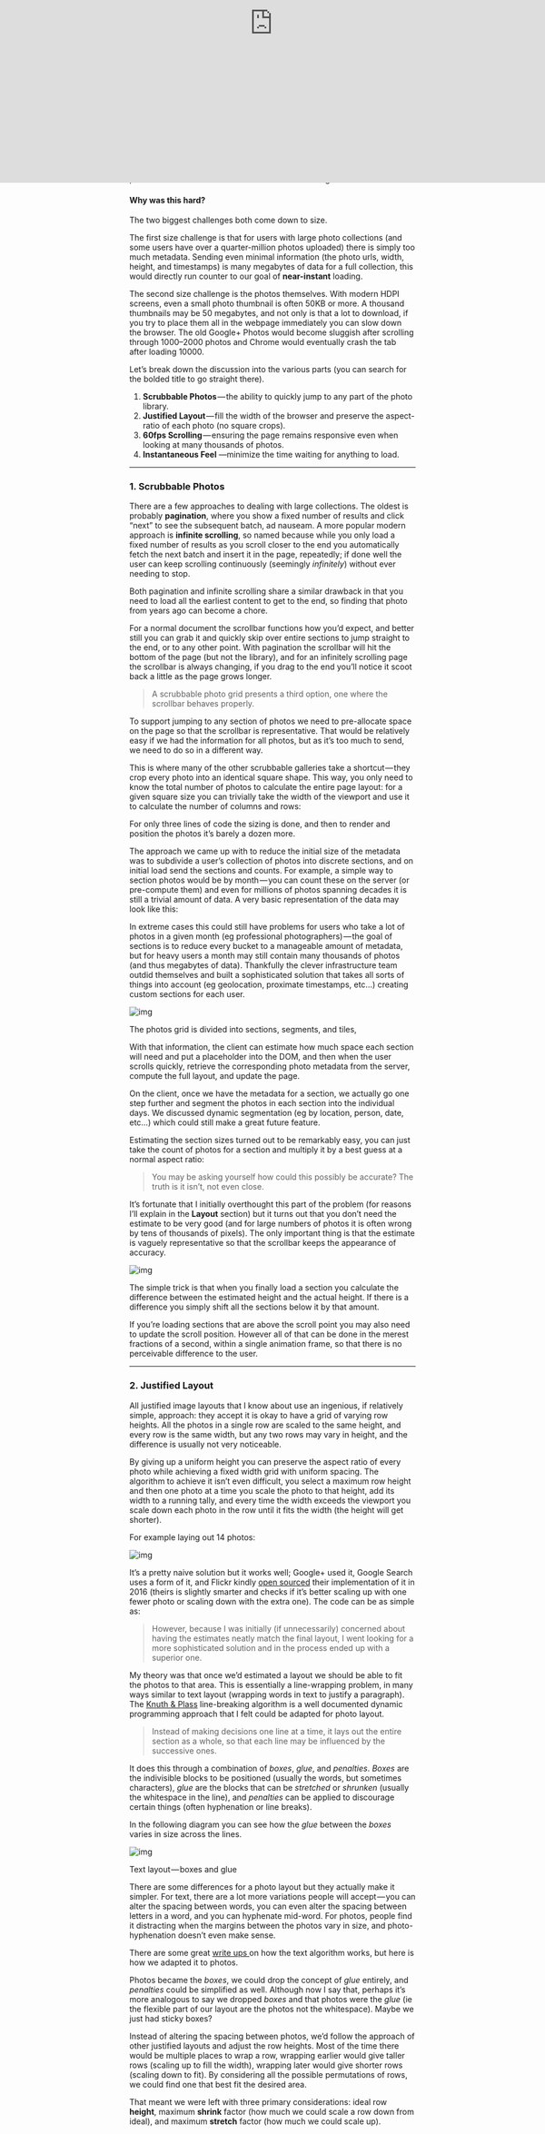 # Building the Google Photos Web UI

A peek under the hood

---

Antin Harasymiv

Jul 11, 2018



A few years ago I had the privilege of being an engineer on the [Google Photos](https://photos.google.com/)team and part of the initial [launch](https://googleblog.blogspot.com/2015/05/picture-this-fresh-approach-to-photos.html) in 2015. A lot of people contributed to the product — designers, product managers, researchers, and countless engineers (across Android, iOS, Web, and the server) to name just some of the major roles. My responsibility was the web UI, and more specifically the photo grid.

We wanted to try something ambitious and simultaneously support a full-width (**justified**) layout, preserve the **aspect–ratio** of each photo, be **scrubbable** (ie let you jump to any section of your archive), handle **hundreds-of-thousands** of photos, scroll at **60fps**, and load near **instantly**.

At the time no other photo gallery supported all of this, and to the best of my knowledge they still don’t. While many other galleries now support some of these features they usually square crop each photo to make the layout work.

Here is a technical write up about how we solved those challenges, and a peek under the hood of how the web version of Google Photos works.

#### Why was this hard?

The two biggest challenges both come down to size.

The first size challenge is that for users with large photo collections (and some users have over a quarter-million photos uploaded) there is simply too much metadata. Sending even minimal information (the photo urls, width, height, and timestamps) is many megabytes of data for a full collection, this would directly run counter to our goal of **near-instant** loading.

The second size challenge is the photos themselves. With modern HDPI screens, even a small photo thumbnail is often 50KB or more. A thousand thumbnails may be 50 megabytes, and not only is that a lot to download, if you try to place them all in the webpage immediately you can slow down the browser. The old Google+ Photos would become sluggish after scrolling through 1000–2000 photos and Chrome would eventually crash the tab after loading 10000.

Let’s break down the discussion into the various parts (you can search for the bolded title to go straight there).

1. **Scrubbable Photos** — the ability to quickly jump to any part of the photo library.
2. **Justified Layout** — fill the width of the browser and preserve the aspect-ratio of each photo (no square crops).
3. **60fps Scrolling** — ensuring the page remains responsive even when looking at many thousands of photos.
4. **Instantaneous Feel** —minimize the time waiting for anything to load.

------

### 1. Scrubbable Photos

There are a few approaches to dealing with large collections. The oldest is probably **pagination**, where you show a fixed number of results and click “next” to see the subsequent batch, ad nauseam. A more popular modern approach is **infinite scrolling**, so named because while you only load a fixed number of results as you scroll closer to the end you automatically fetch the next batch and insert it in the page, repeatedly; if done well the user can keep scrolling continuously (seemingly *infinitely*) without ever needing to stop.

Both pagination and infinite scrolling share a similar drawback in that you need to load all the earliest content to get to the end, so finding that photo from years ago can become a chore.

For a normal document the scrollbar functions how you’d expect, and better still you can grab it and quickly skip over entire sections to jump straight to the end, or to any other point. With pagination the scrollbar will hit the bottom of the page (but not the library), and for an infinitely scrolling page the scrollbar is always changing, if you drag to the end you’ll notice it scoot back a little as the page grows longer.

> A scrubbable photo grid presents a third option, one where the scrollbar behaves properly.

To support jumping to any section of photos we need to pre-allocate space on the page so that the scrollbar is representative. That would be relatively easy if we had the information for all photos, but as it’s too much to send, we need to do so in a different way.

This is where many of the other scrubbable galleries take a shortcut — they crop every photo into an identical square shape. This way, you only need to know the total number of photos to calculate the entire page layout: for a given square size you can trivially take the width of the viewport and use it to calculate the number of columns and rows:



<iframe width="700" height="250" data-src="/media/209260aa20e6246ac832e31ff4311568?postId=45b714dfbed1" data-media-id="209260aa20e6246ac832e31ff4311568" data-thumbnail="https://i.embed.ly/1/image?url=https%3A%2F%2Favatars1.githubusercontent.com%2Fu%2F7492189%3Fs%3D400%26v%3D4&amp;key=a19fcc184b9711e1b4764040d3dc5c07" class="progressiveMedia-iframe js-progressiveMedia-iframe" allowfullscreen="" frameborder="0" src="https://medium.com/media/209260aa20e6246ac832e31ff4311568?postId=45b714dfbed1" style="display: block; position: absolute; margin: auto; max-width: 100%; box-sizing: border-box; transform: translateZ(0px); top: 0px; left: 0px; width: 700px; height: 105px;"></iframe>

For only three lines of code the sizing is done, and then to render and position the photos it’s barely a dozen more.

The approach we came up with to reduce the initial size of the metadata was to subdivide a user’s collection of photos into discrete sections, and on initial load send the sections and counts. For example, a simple way to section photos would be by month — you can count these on the server (or pre-compute them) and even for millions of photos spanning decades it is still a trivial amount of data. A very basic representation of the data may look like this:



<iframe width="700" height="250" data-src="/media/eaf45b75199f4765c60a5958d752df92?postId=45b714dfbed1" data-media-id="eaf45b75199f4765c60a5958d752df92" data-thumbnail="https://i.embed.ly/1/image?url=https%3A%2F%2Favatars1.githubusercontent.com%2Fu%2F7492189%3Fs%3D400%26v%3D4&amp;key=a19fcc184b9711e1b4764040d3dc5c07" class="progressiveMedia-iframe js-progressiveMedia-iframe" allowfullscreen="" frameborder="0" src="https://medium.com/media/eaf45b75199f4765c60a5958d752df92?postId=45b714dfbed1" style="display: block; position: absolute; margin: auto; max-width: 100%; box-sizing: border-box; transform: translateZ(0px); top: 0px; left: 0px; width: 700px; height: 236.984px;"></iframe>

In extreme cases this could still have problems for users who take a lot of photos in a given month (eg professional photographers) — the goal of sections is to reduce every bucket to a manageable amount of metadata, but for heavy users a month may still contain many thousands of photos (and thus megabytes of data). Thankfully the clever infrastructure team outdid themselves and built a sophisticated solution that takes all sorts of things into account (eg geolocation, proximate timestamps, etc…) creating custom sections for each user.



![img](https://cdn-images-1.medium.com/max/600/1*sB87boWM7XYi7gftNNRRDg.png)

The photos grid is divided into sections, segments, and tiles,

With that information, the client can estimate how much space each section will need and put a placeholder into the DOM, and then when the user scrolls quickly, retrieve the corresponding photo metadata from the server, compute the full layout, and update the page.

On the client, once we have the metadata for a section, we actually go one step further and segment the photos in each section into the individual days. We discussed dynamic segmentation (eg by location, person, date, etc…) which could still make a great future feature.

Estimating the section sizes turned out to be remarkably easy, you can just take the count of photos for a section and multiply it by a best guess at a normal aspect ratio:



<iframe width="700" height="250" data-src="/media/f087e16c4df4bffcc6bf71ba6d002527?postId=45b714dfbed1" data-media-id="f087e16c4df4bffcc6bf71ba6d002527" data-thumbnail="https://i.embed.ly/1/image?url=https%3A%2F%2Favatars1.githubusercontent.com%2Fu%2F7492189%3Fs%3D400%26v%3D4&amp;key=a19fcc184b9711e1b4764040d3dc5c07" class="progressiveMedia-iframe js-progressiveMedia-iframe" allowfullscreen="" frameborder="0" src="https://medium.com/media/f087e16c4df4bffcc6bf71ba6d002527?postId=45b714dfbed1" style="display: block; position: absolute; margin: auto; max-width: 100%; box-sizing: border-box; transform: translateZ(0px); top: 0px; left: 0px; width: 700px; height: 171px;"></iframe>

> You may be asking yourself how could this possibly be accurate? The truth is it isn’t, not even close.

It’s fortunate that I initially overthought this part of the problem (for reasons I’ll explain in the **Layout** section) but it turns out that you don’t need the estimate to be very good (and for large numbers of photos it is often wrong by tens of thousands of pixels). The only important thing is that the estimate is vaguely representative so that the scrollbar keeps the appearance of accuracy.



![img](https://cdn-images-1.medium.com/max/600/1*kOs6DlMR_0vcaSLlmnpVlw.gif)

The simple trick is that when you finally load a section you calculate the difference between the estimated height and the actual height. If there is a difference you simply shift all the sections below it by that amount.

If you’re loading sections that are above the scroll point you may also need to update the scroll position. However all of that can be done in the merest fractions of a second, within a single animation frame, so that there is no perceivable difference to the user.

------

### 2. Justified Layout

All justified image layouts that I know about use an ingenious, if relatively simple, approach: they accept it is okay to have a grid of varying row heights. All the photos in a single row are scaled to the same height, and every row is the same width, but any two rows may vary in height, and the difference is usually not very noticeable.

By giving up a uniform height you can preserve the aspect ratio of every photo while achieving a fixed width grid with uniform spacing. The algorithm to achieve it isn’t even difficult, you select a maximum row height and then one photo at a time you scale the photo to that height, add its width to a running tally, and every time the width exceeds the viewport you scale down each photo in the row until it fits the width (the height will get shorter).

For example laying out 14 photos:



![img](https://cdn-images-1.medium.com/max/800/1*_IkolRdIGAh3jqoYH6ZiqA.png)

It’s a pretty naive solution but it works well; Google+ used it, Google Search uses a form of it, and Flickr kindly [open sourced](http://code.flickr.net/2016/04/05/our-justified-layout-goes-open-source/) their implementation of it in 2016 (theirs is slightly smarter and checks if it’s better scaling up with one fewer photo or scaling down with the extra one). The code can be as simple as:



<iframe width="700" height="250" data-src="/media/c9b7f5b296d0c2647857acba07cf152d?postId=45b714dfbed1" data-media-id="c9b7f5b296d0c2647857acba07cf152d" data-thumbnail="https://i.embed.ly/1/image?url=https%3A%2F%2Favatars1.githubusercontent.com%2Fu%2F7492189%3Fs%3D400%26v%3D4&amp;key=a19fcc184b9711e1b4764040d3dc5c07" class="progressiveMedia-iframe js-progressiveMedia-iframe" allowfullscreen="" frameborder="0" src="https://medium.com/media/c9b7f5b296d0c2647857acba07cf152d?postId=45b714dfbed1" style="display: block; position: absolute; margin: auto; max-width: 100%; box-sizing: border-box; transform: translateZ(0px); top: 0px; left: 0px; width: 700px; height: 303px;"></iframe>

> However, because I was initially (if unnecessarily) concerned about having the estimates neatly match the final layout, I went looking for a more sophisticated solution and in the process ended up with a superior one.

My theory was that once we’d estimated a layout we should be able to fit the photos to that area. This is essentially a line-wrapping problem, in many ways similar to text layout (wrapping words in text to justify a paragraph). The [Knuth & Plass](https://en.wikipedia.org/wiki/Line_wrap_and_word_wrap) line-breaking algorithm is a well documented dynamic programming approach that I felt could be adapted for photo layout.

> Instead of making decisions one line at a time, it lays out the entire section as a whole, so that each line may be influenced by the successive ones.

It does this through a combination of *boxes*, *glue*, and *penalties*. *Boxes* are the indivisible blocks to be positioned (usually the words, but sometimes characters), *glue* are the blocks that can be *stretched* or *shrunken* (usually the whitespace in the line), and *penalties* can be applied to discourage certain things (often hyphenation or line breaks).

In the following diagram you can see how the *glue* between the *boxes* varies in size across the lines.



![img](https://cdn-images-1.medium.com/max/1000/1*bTik3yCnfjzSGEOl3XNSxw.png)

Text layout — boxes and glue

There are some differences for a photo layout but they actually make it simpler. For text, there are a lot more variations people will accept — you can alter the spacing between words, you can even alter the spacing between letters in a word, and you can hyphenate mid-word. For photos, people find it distracting when the margins between the photos vary in size, and photo-hyphenation doesn’t even make sense.

There are some great [write ups ](http://defoe.sourceforge.net/folio/knuth-plass.html)on how the text algorithm works, but here is how we adapted it to photos.

Photos became the *boxes*, we could drop the concept of *glue* entirely, and *penalties* could be simplified as well. Although now I say that, perhaps it’s more analogous to say we dropped *boxes* and that photos were the *glue* (ie the flexible part of our layout are the photos not the whitespace). Maybe we just had sticky boxes?

Instead of altering the spacing between photos, we’d follow the approach of other justified layouts and adjust the row heights. Most of the time there would be multiple places to wrap a row, wrapping earlier would give taller rows (scaling up to fill the width), wrapping later would give shorter rows (scaling down to fit). By considering all the possible permutations of rows, we could find one that best fit the desired area.

That meant we were left with three primary considerations: ideal row **height**, maximum **shrink** factor (how much we could scale a row down from ideal), and maximum **stretch** factor (how much we could scale up).

The algorithm works by checking every photo one at a time, looking for permissible row breaks — ie a group of photos that when scaled to fit the width will have a height that falls within the accepted range (maxShrink ≤ height ≤ maxStretch). Every time it finds a permissible break it adds it to the list of possibilities, and looks for permissible breaks from there and so on until it has considered every photo and every possible set of rows.

For example, with those 14 photos, an acceptable row may have been after 3 *or* 4 photos, and if we broke at 3 there would be an acceptable break at 6 *or* 7, although if we broke at 4 there would be acceptable breaks at 7 *or* 8. These represent multiple completely different, yet all valid, layouts for the grid.



![img](https://cdn-images-1.medium.com/max/800/1*iUZK1_GhGSKV2kkCVKg2-Q.png)

Possible photos to wrap (break) on

The final piece is to calculate a *badness* score for each row. That is, how non-ideal it is. A row that is the target height has badness score of 0, and the more a row has to shrink or stretch then the higher the badness score will be. The final *cost* of each row (this will make sense in a moment) is calculated using *demerits*, which are often the cube or square of the badness plus some penalties (eg for line breaks). There are many articles on how best to calculate badness and demerits, in our case we use a power of the ratio of each row against the max stretch/shrink size (the power more heavily penalizes rows that are a long way from ideal).

Having run the algorithm we end up with a graph of nodes, where each node represents a possible photo to break on, and each edge represents a row (there may be multiple edges for any given node, signifying that there may be multiple break points when starting from any photo). For each of these edges we can assign a cost (the demerit value).

As an example, for our 14 photos, a target row height (180px), and a given viewport (1120px), it found 19 possible row arrangements (edges), leading to 12 unique grid permutations (or paths through the graph). Displayed below is each unique row, and the possible rows it can connect to. The blue route is the *least bad* (dare I say *best*?) one. If you follow the lines you’ll see that each combination constructs a full grid containing every photo — no two rows are the same, and no two grids the same.



![img](https://cdn-images-1.medium.com/max/1000/1*XT4UaQufiMMvLqIFJvq2Sw.jpeg)

Unique row and grid combinations for 14 photos

Finding the optimum photo grid (ie the one with the lowest combined set of bad rows) is as simple as calculating the shortest path through the graph.

Luckily for us, the graph we produce is what’s known as a [Directed Acyclic Graph](https://en.wikipedia.org/wiki/Directed_acyclic_graph) (DAG), which is one where there are no loops and you can only go one way (ie you can’t repeat nodes/photos). This means that calculating the shortest path can be done in linear time (which is computer speak for *quickly*). Better still, we can actually calculate the shortest path while we are producing the graph.

To calculate the *length* of the path we simply add up the cost we assigned to each row, and every time we find a new edge that connects to a node, check if this makes a shorter path for that node back to the start — if so remember it.

Here is an illustration of what the computer “sees” as it looks through those 14 photos — the top line shows what photos it is currently looking at (the starting and ending photo for a row), the graph below shows what break points it has discovered, and which edges connect, and at every point it will highlight in pink the currently shortest path for each node. This is actually just another representation of the picture graph shown above — each of the edges between the boxes corresponds to one of those unique rows.

Starting from the first photo it finds an acceptable break point at index 2, with a cost of 114. It then finds another acceptable break point at index 3 with a much higher cost of 9483. It now needs to check those two new indexes (2 and 3) for where they could break. From 2 it finds 5 and 6, and at this point the shortest path for 6 is back via 2 (114 + 1442 = 1556) so it marks it. When photo 3 finds a path to 6 we check the cost again, but because it was so expensive to get to 3 initially, the total cost (9483 + 1007 = 10490) means that 6 keeps its allegiance to 2. Towards the end of the animation you can see that the first path to 11 was non-ideal and switches when node 8 is considered.



![img](https://cdn-images-1.medium.com/max/800/1*lcldpRyTUaQmKXuVMYZU-Q.gif)

Finding the optimum row combination for 14 photos

We keep doing this through the entire set of photos until we get to the very last photo (index 13). At that point the shortest path (and best layout) can be found by following the shortest route we marked along the way (and colored in blue in the animation).

Here is a comparison of what the naive algorithm produced (on the left), and the one that the line-wrap algorithm achieved (on the right). For both they were given a target height of 180px. You can see two interesting things, one is that the naive layout always goes under, and the other is that the line-wrap one was just as happy to go over – however the line-wrap algorithm produced a grid that was much closer to the target height.



![img](https://cdn-images-1.medium.com/max/1000/1*Wq_n1gOkjsWE9DS8_o1Tog.png)

Comparison between layout approaches, given a target height of 180px

We found in our testing that the line-wrap (we named it *FlexLayout*) algorithm produced both objectively and subjectively more desirable grids. It consistently produced grids of more uniform height (smaller variation between rows), and ones with average row heights much closer to the requested target. And it did appreciably better with panoramas and other edge cases that usually trip up a naive algorithm — this is because in the naive approach the panoramic (ultra-wide) photo will be added to the first row it’s considered, and so often scaled very small because there may be multiple photos on that row already, whereas with the FlexLayout all possible rows are considered, and ones that overly shrink the panorama will have high badness values, encouraging the selection of grids where the panorama is placed by itself or with few others.

> That may mean that there are a few rows that will be a little more bad (a few more pixels from target height), to prevent one row being much more bad (extremely short or extremely tall). It minimizes surprises.

There are many factors that affect how many possible layouts there are. More photos is one of the largest factors, but the viewport width can also constrain it, and then the actual parameters for shrink-ability/stretch-ability have a big effect too.



![img](https://cdn-images-1.medium.com/max/600/1*MURVPPuBBTxSaeD_T4hnww.png)

Unique layouts for 25 photos across viewport sizes

You can get a sense of this when looking at the graph for 25 photos across a narrow, medium, and wide viewport. In the narrow window there were only a few breakpoints available but we needed a lot of rows, in the medium window there were more breakpoints, and in the wide window while there were even more breakpoints we did not need as many rows so there were actually fewer total arrangements.

The total number of unique layouts grows exponentially with the number of photos. For a medium width viewport I had the layout calculate the actual unique paths for a set of photos and got:



<iframe width="700" height="250" data-src="/media/f0ce959f8725a0258634c3b87aeb18e3?postId=45b714dfbed1" data-media-id="f0ce959f8725a0258634c3b87aeb18e3" data-thumbnail="https://i.embed.ly/1/image?url=https%3A%2F%2Favatars1.githubusercontent.com%2Fu%2F7492189%3Fs%3D400%26v%3D4&amp;key=a19fcc184b9711e1b4764040d3dc5c07" class="progressiveMedia-iframe js-progressiveMedia-iframe" allowfullscreen="" frameborder="0" src="https://medium.com/media/f0ce959f8725a0258634c3b87aeb18e3?postId=45b714dfbed1" style="display: block; position: absolute; margin: auto; max-width: 100%; box-sizing: border-box; transform: translateZ(0px); top: 0px; left: 0px; width: 700px; height: 149px;"></iframe>

For 1000 photos there were simply too many for the computer to measure, so it couldn’t actually count the precise number of unique paths (it’s an amusing quirk that the algorithm in this case can know it has found the best path nearly instantly, even if it can’t verify itself in reasonable time).

We can estimate the unique layout permutations by taking the average number of permissible breakpoints per row and raising that to the power of the likely number of rows. Most viewports support 2–3 breakpoints per row, and with most rows about 5 or more photos, you can ballpark the number of layouts with 2.5^(count/5).

For 1000 photos that would be a number with 79 zeros on the end. 1260 photos would have a [googol](https://en.wikipedia.org/wiki/Googol) of layouts.

> While the naive approach will consider a **single** layout and pick it every time, the line-wrap algorithm considers millions, billions, trillions, and many more unique layouts and selects the **best** one.

In case you’re curious, it’s also very quick. The layout for 100 photos takes about 2 thousandths of a second (2ms). 1000 photos takes 10ms, 10000 photos takes 50ms, and 1 million photos only takes 1.5 full seconds (we’ve tested). In comparison the naive algorithm takes about 2ms, 3ms, 30ms, and 400ms for those same numbers — faster, but not to a meaningful degree.

So, while the original intent had been to use the sheer number of possible layouts available to pick the one that best fit the available space (ie make the layout match the estimate), because we found that we can smoothly adjust the gap between estimated and actual size, it allows us to always present users with the best possible grid.

> The layout works so well the team has since ported it to Android and iOS, and the three implementations are kept in sync.

The last layout trick we do is run the algorithm twice for each *section*. The first time we run it to lay out all the photos within *segment*, the second time we run it to lay out all the *segments* within the *section*. The primary reason for this is sometimes there are very short segments that do not fill a row, and the layout algorithm will suggest options to coalesce them — and same as with photos, it will look at all the possible groupings to select the most ideal.



![img](https://cdn-images-1.medium.com/max/1000/1*s9J3Wpv-OWWNOKoNy3msDQ.png)

Coalesced segments

------

### 3. 60fps Scrolling

Having scrubbable photos and ideal layouts would not count for much if the browser couldn’t handle it. Which, by itself, it actually can’t — fortunately we can help.

One of the biggest ways that websites can feel slow (other than initial load times) is in how smoothly they respond to user interaction, especially scrolling. Browsers try to redraw the contents of the screen 60 times every second (60fps) and when they’re successful it looks and feels very smooth — when they don’t it can feel janky.

To maintain 60fps each update needs to be rendered in a mere 16ms (1/60) and the browser needs some of that time for itself — it has to marshal the events, parse style information, calculate layouts, convert all the elements into pixels, and finally draw them to the screen — that leaves around **10ms** for an app to do its own work.

> Within those 10ms, applications need to be both efficient in what they do, as well as careful not to make the browser perform unnecessary work.

#### Maintaining a constant-size DOM

One of the worst things for page performance is having too many elements. The problem is two fold: it consumes more memory for the browser (eg at 50KB thumbnails 1000 photos is 50megabytes, the 10000 photos that used to crash Chrome was half a gigabyte); additionally, it is more individual pieces the browser needs to compute the styles and positions for, and composite during layout.



![img](https://cdn-images-1.medium.com/max/600/1*PdGX1EBnfRHn-R2B88lVSA.png)

We remove all unnecessary elements

While most users will have thousands of photos in their library the screen can usually only fit a few dozen.

So, instead of placing every photo into the page and keeping it there, every time the user scrolls we calculate what photos should be visible and make sure they are in the document.

For any photo that used to be in the document but is no longer visible we pull it back out.

While scrolling the page there are probably never more than 50 photos present, even as you scroll through tens of thousands. This keeps the page snappy at all times and prevents crashing the tab.

And, because we group photos into segments and sections we can often take a shortcut and detach entire groups instead of each individual photo.

#### Minimizing changes

There are some great articles on the Google Developers site about [rendering performance](https://developers.google.com/web/fundamentals/performance/rendering/) and how to use the powerful [analysis tools](https://developers.google.com/web/tools/chrome-devtools/evaluate-performance/reference) that are built into Google Chrome — I’ll touch on a few aspects here as it applies to photos, but the other write-ups are well worth a read. The first thing to understand is the page rendering life-cycle:



![img](https://cdn-images-1.medium.com/max/800/1*3EjkvVtB2sCw6MtkqOYDyQ.jpeg)

The (Chrome) pixel pipeline

Every time there is a change to the page (usually triggered by JavaScript, but sometimes CSS styles or animations) then the browser checks what **styles**apply to the affected elements, recalculates their **layouts** (the size and positions), and then **paints** all the elements (ie converts text, images, etc… to pixels). For efficiency the browser usually breaks the page into different sections it calls *layers* and paints these separately, and so a final step of **compositing** (arranging) those layers is performed.

Most of the time you never need to think about this, the browser is pretty clever, but if you keep changing the page on it (for example constantly adding or removing photos) then you need to be efficient in how you do that.



![img](https://cdn-images-1.medium.com/max/600/1*WiCld-CLxf3QQ0umLUsblw.png)

Sections, segments, and tiles are positioning absolutely

One way we minimize updates is by positioning everything relative to its parent. *Sections* are positioned [absolutely](https://developer.mozilla.org/en-US/docs/Web/CSS/position) relative to the *grid*, *segments* are positioned absolutely relative to their *section*, and *tiles* (the photos) are positioned absolutely relative to the *segment*.

What this means is that when we need to move a section because the estimated and actual layout heights were different, instead of needing to make hundreds (or thousands) of changes to every photo that was below it, we need only update the top position of the following sections. This structure helps isolate each part of the grid from unnecessary updates.

Modern CSS even provides a way to let the browser know — the [*contain*](https://developer.mozilla.org/en-US/docs/Web/CSS/contain)keyword lets you indicate to what degree an element can be considered independently of the DOM. We annotate the *sections* and *segments*accordingly.



<iframe width="700" height="250" data-src="/media/bcb679673dc656d767a7dfff74852c1a?postId=45b714dfbed1" data-media-id="bcb679673dc656d767a7dfff74852c1a" data-thumbnail="https://i.embed.ly/1/image?url=https%3A%2F%2Favatars1.githubusercontent.com%2Fu%2F7492189%3Fs%3D400%26v%3D4&amp;key=a19fcc184b9711e1b4764040d3dc5c07" class="progressiveMedia-iframe js-progressiveMedia-iframe" allowfullscreen="" frameborder="0" src="https://medium.com/media/bcb679673dc656d767a7dfff74852c1a?postId=45b714dfbed1" style="display: block; position: absolute; margin: auto; max-width: 100%; box-sizing: border-box; transform: translateZ(0px); top: 0px; left: 0px; width: 700px; height: 82.9844px;"></iframe>

There are some easy performance pitfalls as well, for example the scroll event can fire multiple times within a single frame, and the same for resize. There is no need to force the browser to recalculate style and layout for the first events if you will change them a second time anyway.

Fortunately there is a handy way to avoid that. You can ask the browser to execute a specific function before the next repaint by using [*window.requestAnimationFrame(callback)*](https://developer.mozilla.org/en-US/docs/Web/API/window/requestAnimationFrame). In the scroll and resize handlers we use this to schedule a single callback instead of immediately updating — for resize we go a step further and delay updating for half a second until the user has settled on the final window size.

The second common pitfall is something known as [layout thrashing](https://developers.google.com/web/fundamentals/performance/rendering/avoid-large-complex-layouts-and-layout-thrashing). Once the browser has calculated *layout*, it caches it, and so you can happily request the width, height, or position of any element pretty quickly. However if you make any changes to properties that could affect layout (eg width, height, top, left) you immediately invalidate that cache, and if you try to read one of those properties again the browser will be forced to recalculate the layout (perhaps multiple times in the same frame).

Where this can really cause problems is in loops with updates to many elements (eg hundreds of photos), if each loop you read one of the layout properties, then change them (say moving photos or sections to the correct spots), then you are triggering a new layout calculation for every step in the loop.

The simple way to avoid this is to first read all the values you need, and then write all the values (ie batch and separate reads from writes). For our case we avoid ever reading the values, and instead keep track of the size and position that every photo should be in, and absolutely position them all. On scroll or resize we can re-run all our calculations based on the positions we have been tracking, and safely update knowing that we will never thrash. Here is what a typical scroll frame looks like (everything is only called once):



![img](https://cdn-images-1.medium.com/max/800/1*2xlmuQGaE6S5z5-Dql9hFQ.png)

Rendering and Painting event order for a typical scroll update

#### Avoiding long running code

With the exception of Web Workers, and some of the native async handlers like the Fetch API, everything in a tab essentially runs on the same thread — both rendering and JavaScript. That means any code a developer runs will prevent the page from redrawing until it completes — for example a long-running scroll event handler.

The two most time-consuming things our grid does is layout and element creation. For both we try to limit them to the essential operations.

For example, the layout algorithm takes 10ms for 1000 photos and 50ms for 10000 — this could use up our entire frame allowance. However given we subdivide our grid into sections and segments we usually only need to layout a few hundred photos at any time (which takes 2–3ms).

The most “costly” layout event should be a browser resize, because that would need us to re-calculate the sizes of every section. Instead we fall back to the simple estimate calculation, even for loaded sections, and only perform the full *FlexLayout* for the presently visible section. We can then defer the complete layout calculation for the other sections until we scroll back to them.

The same happens with element creation—we only create the photo tiles just before we need them.

#### Result

The end result of all the hard work is a grid that can maintain 60fps the majority of the time, even if it occasionally drops some frames.

These dropped frames usually occur when a major *layout* event happens (such as inserting a brand new section) or occasionally when the browser performs garbage-collection on very old elements.



![img](https://cdn-images-1.medium.com/max/800/1*2T23eXGToqZHnNq0oWuKzg.gif)

Framerate during scroll

------

### 4. Instantaneous Feel

I suspect that most front-end engineers would agree that sleight of hand plays a role in many good UIs. The trick is selecting what smoke to use and how to angle the mirrors.

My favorite example of this is a secret that a colleague at YouTube shared with me. When they first implemented the navigation progress bar (the red bar that appears at the very top when you change pages) they had no way of actually measuring the progress, so they just animated it at the speed most pages took, and then it sort of “hangs” towards the end until the page actually does load. I have no idea if the current version is still pretending or if it actually works, but the point is it doesn’t matter.



![img](https://cdn-images-1.medium.com/max/800/1*904ZgUtT2yGbhIkw-_ii5g.png)

YouTube progress bar

> It wasn’t necessary to be accurate, what mattered was it helped the page feel responsive.

In this section I’ll share a few of the tricks we use to make Google Photos appear a little faster than it really is — mostly how we disguise image load times.

The first, and probably most effective, thing we do is preemptively load content that we think you are about to look at.



![img](https://cdn-images-1.medium.com/max/600/1*ceKYM6jO6G_DGK6VqNHXRA.png)

After loading any tile that is visible we then attempt to stay a page ahead so the thumbnails have loaded by the time you scroll.

However, especially for HDPI screens (where we need to load larger thumbnails), if you are scrolling quickly then the network connection may not be able to fulfill all those requests in time.

We handle that by loading extremely small placeholders for as many as 4 or 5 full screens in the future, and replacing them once they get closer to the viewport.

This means that if you are scrolling relatively slowly (at a speed suitable for actually looking at all photos) then you should never see any loading, and if you are scrubbing quickly (at a speed suggesting you are searching for a photo) we can give you enough of the visual context to help guide your search.

This is a complex tradeoff between doing unnecessary work over-fetching content, and providing a better experience.

We take a few factors into consideration. The first thing is to observe the scroll direction, and only pre-load content in the direction the user is heading. We also measure the scroll speed and skip loading full-res thumbnails as soon as we think you’re scrubbing, and at an even higher threshold disable low-res preloading if you’re flying through content.

In each case (normal thumbnail and low-res) we’re scaling images. Now that modern screens have such high resolutions the common practice to ensure images look crisp is to load an image that is twice as large as the space you are filling and then shrink it (so there are more actual pixels than the space it takes). For the low-res placeholders we request very small images, and also at lower compression quality (eg 25%) and then scale them up.

Here is an example of a sleepy leopard — the image on the left is used in the grid when the tile is fully loaded (it gets scaled down to half size), the image on the right is the low-res placeholder you will only see if you are scrolling quickly (it gets scaled up).



![img](https://cdn-images-1.medium.com/max/1000/1*tLGUCQcdi0qhUp0wIBsl6A.png)

Normal and low-res placeholder tiles

Also observe the byte sizes. The HDPI thumbnail was 71.2KB (gzipped) while the low-res placeholder was only 889B (gzipped) — the thumbnail was 80x bigger! Put another way, a single tile in the grid is the same as 4 or more pages of low-res placeholders.

> For a very small increase in extra network traffic we can give the user a much better experience, a grid that always feels full, and always provides visual context.

The last little touch with the low-res tiles was how we asked the browser to render them. By default when you scale up an image the browser will smooth it a little (the center image below), but this doesn’t look very good. You can apply a blur filter (the right-most image) which makes it look more deliberate, but the downside is that filter is computationally expensive, and if you apply it to hundreds of elements you will negatively affect rendering and scroll performance. So we chose to go in the other direction and lean-in to our low-res look by asking the browser to leave the image pixelated (the left-most image) — to be honest, I’m not sure if this is still in the product today, there have been a few refactorings.



![img](https://cdn-images-1.medium.com/max/1000/1*A7T9gO4w93CzqW0sIhxAfA.png)

Low-res thumbnail rendering options

While the hope is the user never sees the low-res images (except during fast scrolling) when replacing them after they are in the viewport we previously used a quick animation to make it look like they loaded (instead of flashing into place). That’s easily achieved by overlaying the two pictures and animating the opacity (from fully transparent to fully opaque) — this cross-fade technique has become very common across the web, for example all the images in this Medium post probably did it. I believe the cross-fade for low/high-res has since been turned off, but it does still occur from the empty (grey) tile to the image.

It makes it look like the image is loading. We did this swiftly (in 100ms) which is just enough time to take the edge off, without feeling indulgent. I’ve slowed the animation below to make it more observable.



![img](https://cdn-images-1.medium.com/max/800/1*qruGq8HASadcOUiVoCUutQ.gif)

Loading transition at slower speed

We use this technique a second time when transitioning from a thumbnail photo into the full-screen view. When the user clicks a tile we immediately start loading the full-res image and in the meantime scale and animate the thumbnail into place, when the full image has loaded we overlay and do the opacity animation between them. The only difference is this time, because we are only applying it to a single element, we can afford to use the more expensive *blur* filter (which is handy because the pixelated effect is less charming on large images).



![img](https://cdn-images-1.medium.com/max/800/1*79Ncm3sWkgYOrNTn7k7mCg.gif)

Transition from photo grid to full-screen

At all times, when scrolling through photos, or transitioning to the full-screen view, we are trying to provide a smooth experience to the user that always feels it is responding to their input, even when the content isn’t ready. Contrast this with how it would feel if when you clicked a tile, it either displayed a blank screen or alternatively did nothing until the full photo loaded.

We even apply this concept to the empty sections. If you recall, our scrubbable grid only loads sections when it needs to (although like tiles it attempts to pre-load nearby sections). This means, especially if you grab the scrollbar and race ahead, you can get to sections that have not loaded yet — the grid has pre-allocated space for them, but doesn’t know what photos go there or what the layout is.

To make scrolling feel more natural we put a texture in the unloaded sections that is the same height as the target row size and colored to look like an empty tile. When we first launched, it just looked like rows (the left-most picture), although the team has more recently changed the texture to be rows and columns (the right-most picture) which more closely approximates photos. The middle picture is what it looks like when the section has loaded but the tiles have not.



![img](https://cdn-images-1.medium.com/max/1000/1*ufLlTgBCYdPO0hNF9_lYFg.png)

Grid patterns during loading states

> It’s like animal tracks for photo loading states — next time you’re scrubbing through Google Photos see if you can spot the differences.

Instead of using an image for the texture, it was actually created using CSS. This gives the added bonus that the width and height can be dynamically generated to match the target row height that is used for the grid.



<iframe width="700" height="250" data-src="/media/6bac9a89ae29353c6872eef6e7dbedaa?postId=45b714dfbed1" data-media-id="6bac9a89ae29353c6872eef6e7dbedaa" data-thumbnail="https://i.embed.ly/1/image?url=https%3A%2F%2Favatars1.githubusercontent.com%2Fu%2F7492189%3Fs%3D400%26v%3D4&amp;key=a19fcc184b9711e1b4764040d3dc5c07" class="progressiveMedia-iframe js-progressiveMedia-iframe" allowfullscreen="" frameborder="0" src="https://medium.com/media/6bac9a89ae29353c6872eef6e7dbedaa?postId=45b714dfbed1" style="display: block; position: absolute; margin: auto; max-width: 100%; box-sizing: border-box; transform: translateZ(0px); top: 0px; left: 0px; width: 700px; height: 192.984px;"></iframe>

We have a few other tricks but they’re mostly about prioritizing network requests. For example, instead of flooding the network with a request for 100 photo thumbnails, we batch them into 10 or so at a time, so if the user suddenly starts scrolling again we don’t end up with 90 photos we loaded but didn’t use. Similarly, we always prioritize loading the visible thumbnails over the off-screen ones.

We even look to see if we have already loaded a similarly sized thumbnail and can use it instead — this last use-case is primarily after browser resizes, often you will end up with a grid layout that is almost the same but rows just a few pixels different. Instead of having to re-download every photo again we will slightly scale the images we already have (opting for new ones only if the difference is too much).

------

### Conclusion

A tremendous amount of care and attention goes into every detail of the Google Photos experience, and the photo grid is just one part of a much bigger product.

> While it may at first appear simple, and even stationary, the grid is nearly always thinking — loading, pre-fetching, animating, creating, removing, and presenting your content the best that it can.

Keeping the grid performing well (and constantly improving) has been an ongoing priority for the team. They have comprehensive monitoring to measure the scrolling frame-rate, the section and image load times, and many other metrics, and continue to improve the performance and experience each year.

Here is a short screen capture of what it looks like to scroll through a gallery. At slow speeds you only see the full-res images, as we speed up you can start to see the pixelated placeholders which resolve as soon as we slow down again, and as we race forwards there is a brief glance at empty grey tiles until the grid catches up.

![]()



<iframe data-width="854" data-height="480" width="980" height="551" data-src="/media/af473bf8a25bf92f1c0d8efc850c2d8f?postId=45b714dfbed1" data-media-id="af473bf8a25bf92f1c0d8efc850c2d8f" data-thumbnail="https://i.embed.ly/1/image?url=https%3A%2F%2Fi.ytimg.com%2Fvi%2Fd57mzcSrSQw%2Fhqdefault.jpg&amp;key=a19fcc184b9711e1b4764040d3dc5c07" class="progressiveMedia-iframe js-progressiveMedia-iframe" allowfullscreen="" frameborder="0" src="https://medium.com/media/af473bf8a25bf92f1c0d8efc850c2d8f?postId=45b714dfbed1" style="display: block; position: absolute; margin: auto; max-width: 100%; box-sizing: border-box; transform: translateZ(0px); top: 0px; left: 0px; width: 1000px; height: 562px;"></iframe>

Scrolling and scrubbing the photo grid

*A big thank you to my former manager on Photos* [*Vincent Mo*](https://medium.com/@vincentmo)*, who in addition to his support, shot all the great photos used throughout this post (and which served as a test set during development). Also to* [*Jeremy Selier*](https://medium.com/@jerem)*, the Photos Web Lead, and his team, who continue to maintain and improve the Photos Web UI today.*

Thanks to [Laura Granka](https://medium.com/@laura.granka?source=post_page), [Teon Harasymiv](https://medium.com/@teonwastaken?source=post_page), [Jeremy Selier](https://medium.com/@jerem?source=post_page), and [Barbara Eldredge](https://medium.com/@barbaraeldredge?source=post_page).